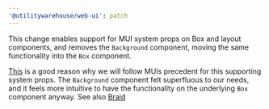 ```yaml
---
'@utilitywarehouse/web-ui': patch
---
```


This change enables support for MUI system props on Box and layout components,
and removes the `Background` component, moving the same functionality into the
`Box` component.

[This](https://mui.com/system/getting-started/usage/#api-tradeoff) is a good
reason why we will follow MUIs precedent for this supporting system props. The
`Background` component felt superfluous to our needs, and it feels more
intuitive to have the functionality on the underlying `Box` component anyway.
See also
[Braid](https://seek-oss.github.io/braid-design-system/components/Box#backgrounds)

